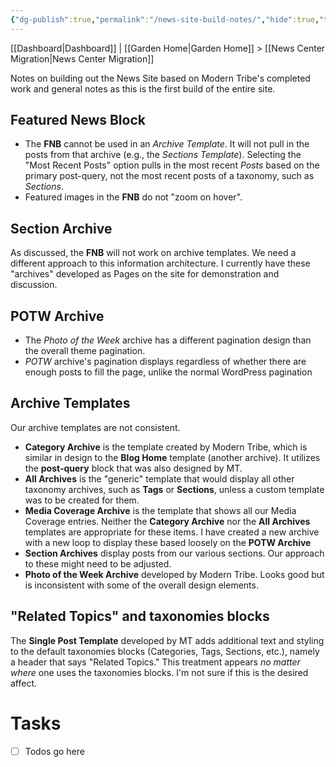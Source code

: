 ```yaml
---
{"dg-publish":true,"permalink":"/news-site-build-notes/","hide":true,"tags":["WordPress","work"],"noteIcon":"","created":"2025-02-16T08:21:26.857-08:00","updated":"2025-02-17T22:47:26.719-08:00"}
---
```


[[Dashboard\|Dashboard]] | [[Garden Home\|Garden Home]] > [[News Center Migration\|News Center Migration]]

Notes on building out the News Site based on Modern Tribe's completed work and general notes as this is the first build of the entire site.

## Featured News Block
- The **FNB** cannot be used in an *Archive Template*. It will not pull in the posts from that archive (e.g., the *Sections Template*). Selecting the "Most Recent Posts" option pulls in the most recent *Posts* based on the primary post-query, not the most recent posts of a taxonomy, such as *Sections*.
- Featured images in the **FNB** do not "zoom on hover".
## Section Archive
As discussed, the **FNB** will not work on archive templates. We need a different approach to this information architecture. I currently have these "archives" developed as Pages on the site for demonstration and discussion.
## POTW Archive
- The *Photo of the Week* archive has a different pagination design than the overall theme pagination.
- *POTW* archive's pagination displays regardless of whether there are enough posts to fill the page, unlike the normal WordPress pagination
## Archive Templates
Our archive templates are not consistent. 
- **Category Archive** is the template created by Modern Tribe, which is similar in design to the **Blog Home** template (another archive). It utilizes the **post-query** block that was also designed by MT. 
- **All Archives** is the "generic" template that would display all other taxonomy archives, such as **Tags** or **Sections**, unless a custom template was to be created for them.
- **Media Coverage Archive** is the template that shows all our Media Coverage entries. Neither the **Category Archive** nor the **All Archives** templates are appropriate for these items. I have created a new archive with a new loop to display these based loosely on the **POTW Archive**
- **Section Archives** display posts from our various sections. Our approach to these might need to be adjusted.
- **Photo of the Week Archive** developed by Modern Tribe. Looks good but is inconsistent with some of the overall design elements.
## "Related Topics" and taxonomies blocks
The **Single Post Template** developed by MT adds additional text and styling to the default taxonomies blocks (Categories, Tags, Sections, etc.), namely a header that says "Related Topics." This treatment appears *no matter where* one uses the taxonomies blocks. I'm not sure if this is the desired affect.
# Tasks
- [ ] Todos go here

